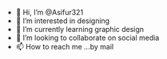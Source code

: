 - 👋 Hi, I’m @Asifur321
- 👀 I’m interested in designing
- 🌱 I’m currently learning graphic design
- 💞️ I’m looking to collaborate on social media
- 📫 How to reach me ...by mail

<!---
Asifur321/Asifur321 is a ✨ special ✨ repository because its `README.md` (this file) appears on your GitHub profile.
You can click the Preview link to take a look at your changes.
--->
